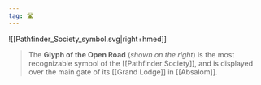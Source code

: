 ```yaml
---
tag: 🛣️
---
```

![[Pathfinder_Society_symbol.svg|right+hmed]] 

> The **Glyph of the Open Road** (*shown on the right*) is the most recognizable symbol of the [[Pathfinder Society]], and is displayed over the main gate of its [[Grand Lodge]] in [[Absalom]].







